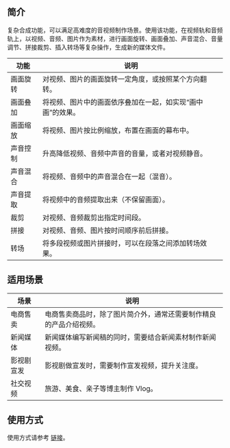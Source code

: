 ## 简介

复杂合成功能，可以满足高难度的音视频制作场景。使用该功能，在视频轨和音频轨上，以视频、音频、图片作为素材，进行画面旋转、画面叠加、声音混合、音量调节、拼接裁剪、插入转场等复杂操作，生成新的媒体文件。

| 功能 | 说明 |
| -- | -- |
| 画面旋转 | 对视频、图片的画面旋转一定角度，或按照某个方向翻转。 |
| 画面叠加 | 将视频、图片中的画面依序叠加在一起，如实现“画中画”的效果。 |
| 画面缩放 | 将视频、图片按比例缩放，布置在画面的幕布中。 |
| 声音控制 | 升高降低视频、音频中声音的音量，或者对视频静音。 |
| 声音混合 | 将视频、音频中的声音混合在一起（混音）。 |
| 声音提取 | 将视频中的音频提取出来（不保留画面）。 |
| 裁剪 | 对视频、音频裁剪出指定时间段。 |
| 拼接 | 对视频、音频、图片按时间顺序前后拼接。 |
| 转场 | 将多段视频或图片拼接时，可以在段落之间添加转场效果。 |

## 适用场景

| 场景 | 说明 |
| -- | -- |
| 电商售卖 | 电商售卖商品时，除了图片简介外，通常还需要制作精良的产品介绍视频。 |
| 新闻媒体 | 新闻媒体编写新闻稿的同时，需要结合新闻素材制作新闻视频。 |
| 影视剧宣发 | 影视剧做宣发时，需要制作宣发视频，提升关注度。 |
| 社交视频 | 旅游、美食、亲子等博主制作 Vlog。 |

## 使用方式

使用方式请参考 [链接](https://cloud.tencent.com/document/product/266/37534)。